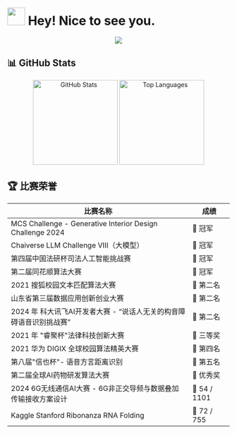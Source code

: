 <h1><img src="https://emojis.slackmojis.com/emojis/images/1643514389/3643/cool-doge.gif?1643514389" width="40"/> Hey! Nice to see you.</h1>

<p align="center"> 
  <img src="https://profile-counter.glitch.me/Decem-Y/count.svg" />
</p>

## 📊 GitHub Stats

<div align="center">
  <img src="https://github-readme-stats.vercel.app/api?username=Decem-Y&show_icons=true" alt="GitHub Stats" height="192"/>
  <img src="https://github-readme-stats.vercel.app/api/top-langs/?username=Decem-Y&layout=compact" alt="Top Languages" height="192"/>
</div>


## 🏆 比赛荣誉

| 比赛名称 | 成绩 |
|---------|------|
| MCS Challenge - Generative Interior Design Challenge 2024 | 🥇 冠军 |
| Chaiverse LLM Challenge VIII（大模型） | 🥇 冠军 |
| 第四届中国法研杯司法人工智能挑战赛 | 🥇 冠军 |
| 第二届同花顺算法大赛 | 🥇 冠军 |
| 2021 搜狐校园文本匹配算法大赛 | 🥈 第二名 |
| 山东省第三届数据应用创新创业大赛 | 🥈 第二名 |
| 2024 年 科大讯飞AI开发者大赛 - “说话人无关的构音障碍语音识别挑战赛” | 🥈 第二名 |
| 2021 年 "睿聚杯"法律科技创新大赛 | 🥉 三等奖 |
| 2021 华为 DIGIX 全球校园算法精英大赛 | 🏅 第四名 |
| 第八届"信也杯"- 语音方言距离识别 | 🏅 第五名 |
| 第二届全球AI药物研发算法大赛 | 🏅 优秀奖 |
| 2024 6G无线通信AI大赛 - 6G非正交导频与数据叠加传输接收方案设计 | 🏅 54 / 1101 |
| Kaggle Stanford Ribonanza RNA Folding | 🏅 72 / 755 |



